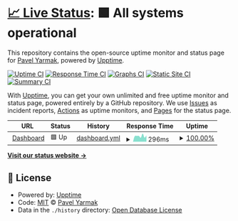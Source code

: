 # [📈 Live Status](https://status.yarmak.me): <!--live status--> **🟩 All systems operational**

This repository contains the open-source uptime monitor and status page for [Pavel Yarmak](http://pavel.yarmak.me/), powered by [Upptime](https://github.com/upptime/upptime).

[![Uptime CI](https://github.com/pyarmak/pashaflix-status/workflows/Uptime%20CI/badge.svg)](https://github.com/pyarmak/pashaflix-status/actions?query=workflow%3A%22Uptime+CI%22)
[![Response Time CI](https://github.com/pyarmak/pashaflix-status/workflows/Response%20Time%20CI/badge.svg)](https://github.com/pyarmak/pashaflix-status/actions?query=workflow%3A%22Response+Time+CI%22)
[![Graphs CI](https://github.com/pyarmak/pashaflix-status/workflows/Graphs%20CI/badge.svg)](https://github.com/pyarmak/pashaflix-status/actions?query=workflow%3A%22Graphs+CI%22)
[![Static Site CI](https://github.com/pyarmak/pashaflix-status/workflows/Static%20Site%20CI/badge.svg)](https://github.com/pyarmak/pashaflix-status/actions?query=workflow%3A%22Static+Site+CI%22)
[![Summary CI](https://github.com/pyarmak/pashaflix-status/workflows/Summary%20CI/badge.svg)](https://github.com/pyarmak/pashaflix-status/actions?query=workflow%3A%22Summary+CI%22)

With [Upptime](https://upptime.js.org), you can get your own unlimited and free uptime monitor and status page, powered entirely by a GitHub repository. We use [Issues](https://github.com/pyarmak/pashaflix-status/issues) as incident reports, [Actions](https://github.com/pyarmak/pashaflix-status/actions) as uptime monitors, and [Pages](https://status.yarmak.me) for the status page.

<!--start: status pages-->
<!-- This summary is generated by Upptime (https://github.com/upptime/upptime) -->
<!-- Do not edit this manually, your changes will be overwritten -->
<!-- prettier-ignore -->
| URL | Status | History | Response Time | Uptime |
| --- | ------ | ------- | ------------- | ------ |
| <img alt="" src="https://favicons.githubusercontent.com/serve.yarmak.me" height="13"> [Dashboard](https://serve.yarmak.me) | 🟩 Up | [dashboard.yml](https://github.com/pyarmak/pashaflix-status/commits/HEAD/history/dashboard.yml) | <details><summary><img alt="Response time graph" src="./graphs/dashboard/response-time-week.png" height="20"> 296ms</summary><br><a href="https://status.yarmak.me/history/dashboard"><img alt="Response time 296" src="https://img.shields.io/endpoint?url=https%3A%2F%2Fraw.githubusercontent.com%2Fpyarmak%2Fpashaflix-status%2FHEAD%2Fapi%2Fdashboard%2Fresponse-time.json"></a><br><a href="https://status.yarmak.me/history/dashboard"><img alt="24-hour response time 296" src="https://img.shields.io/endpoint?url=https%3A%2F%2Fraw.githubusercontent.com%2Fpyarmak%2Fpashaflix-status%2FHEAD%2Fapi%2Fdashboard%2Fresponse-time-day.json"></a><br><a href="https://status.yarmak.me/history/dashboard"><img alt="7-day response time 296" src="https://img.shields.io/endpoint?url=https%3A%2F%2Fraw.githubusercontent.com%2Fpyarmak%2Fpashaflix-status%2FHEAD%2Fapi%2Fdashboard%2Fresponse-time-week.json"></a><br><a href="https://status.yarmak.me/history/dashboard"><img alt="30-day response time 296" src="https://img.shields.io/endpoint?url=https%3A%2F%2Fraw.githubusercontent.com%2Fpyarmak%2Fpashaflix-status%2FHEAD%2Fapi%2Fdashboard%2Fresponse-time-month.json"></a><br><a href="https://status.yarmak.me/history/dashboard"><img alt="1-year response time 296" src="https://img.shields.io/endpoint?url=https%3A%2F%2Fraw.githubusercontent.com%2Fpyarmak%2Fpashaflix-status%2FHEAD%2Fapi%2Fdashboard%2Fresponse-time-year.json"></a></details> | <details><summary><a href="https://status.yarmak.me/history/dashboard">100.00%</a></summary><a href="https://status.yarmak.me/history/dashboard"><img alt="All-time uptime 100.00%" src="https://img.shields.io/endpoint?url=https%3A%2F%2Fraw.githubusercontent.com%2Fpyarmak%2Fpashaflix-status%2FHEAD%2Fapi%2Fdashboard%2Fuptime.json"></a><br><a href="https://status.yarmak.me/history/dashboard"><img alt="24-hour uptime 100.00%" src="https://img.shields.io/endpoint?url=https%3A%2F%2Fraw.githubusercontent.com%2Fpyarmak%2Fpashaflix-status%2FHEAD%2Fapi%2Fdashboard%2Fuptime-day.json"></a><br><a href="https://status.yarmak.me/history/dashboard"><img alt="7-day uptime 100.00%" src="https://img.shields.io/endpoint?url=https%3A%2F%2Fraw.githubusercontent.com%2Fpyarmak%2Fpashaflix-status%2FHEAD%2Fapi%2Fdashboard%2Fuptime-week.json"></a><br><a href="https://status.yarmak.me/history/dashboard"><img alt="30-day uptime 100.00%" src="https://img.shields.io/endpoint?url=https%3A%2F%2Fraw.githubusercontent.com%2Fpyarmak%2Fpashaflix-status%2FHEAD%2Fapi%2Fdashboard%2Fuptime-month.json"></a><br><a href="https://status.yarmak.me/history/dashboard"><img alt="1-year uptime 100.00%" src="https://img.shields.io/endpoint?url=https%3A%2F%2Fraw.githubusercontent.com%2Fpyarmak%2Fpashaflix-status%2FHEAD%2Fapi%2Fdashboard%2Fuptime-year.json"></a></details>

<!--end: status pages-->

[**Visit our status website →**](https://status.yarmak.me)

## 📄 License

- Powered by: [Upptime](https://github.com/upptime/upptime)
- Code: [MIT](./LICENSE) © [Pavel Yarmak](http://pavel.yarmak.me/)
- Data in the `./history` directory: [Open Database License](https://opendatacommons.org/licenses/odbl/1-0/)
